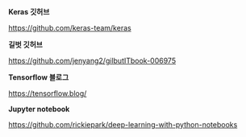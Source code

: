 

**Keras 깃허브**

 https://github.com/keras-team/keras 



**길벗 깃허브**

 https://github.com/jenyang2/gilbutITbook-006975 



**Tensorflow 블로그**

 https://tensorflow.blog/ 



**Jupyter notebook**

 https://github.com/rickiepark/deep-learning-with-python-notebooks 